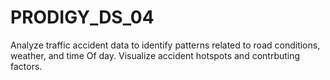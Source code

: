 # PRODIGY_DS_04
Analyze traffic accident data to identify patterns related to road conditions, weather, and time Of day. Visualize accident hotspots and contrbuting factors.

